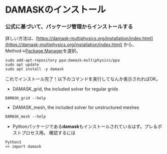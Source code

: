 # DAMASKのインストール
### 公式に基づいて、パッケージ管理からインストールする
詳しい方法は、[https://damask-multiphysics.org/installation/index.html](https://damask-multiphysics.org/installation/index.html)
から、Method→[Package Manager](https://damask-multiphysics.org/installation/package_manager.html#package-manager)を選択。

```
sudo add-apt-repository ppa:damask-multiphysics/ppa
sudo apt update
sudo apt install -y damask
```
これでインストール完了！以下のコマンドを実行してなんか表示されればOK。

- DAMASK_grid, the included solver for regular grids
```
DAMASK_grid --help
```
- DAMASK_mesh, the included solver for unstructured meshes
```
DAMASK_mesh --help
```
- Pythonパッケージである<b>damask</b>もインストールされているはず。プレ＆ポストプロセス用。 確認するには
```
Python3
>> import damask
```
